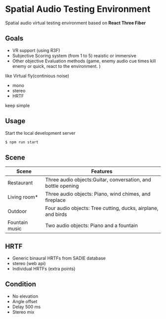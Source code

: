 # Spatial Audio Testing Environment

Spatial audio virtual testing environment based on **React Three Fiber**

## Goals

- VR support (using R3F)
- Subjective Scoring system (from 1 to 5) reaistic or immersive
- Other objective Evaluation methods (game, enemy audio cue times kill enemy or quick, react to the environment.  )

like Virtual fly(continious noise)

- mono
- stereo
- HRTF

keep simple

## Usage

Start the local development server

```bash
$ npm run start
```

## Scene

| Scene | Features | 
|---------|---------|
| Restaurant | Three audio objects:Guitar, conversation, and bottle opening |
| Living room* | Three audio objects: Piano, wind chimes, and fireplace |
| Outdoor | Four audio objects: Tree cutting, ducks, airplane, and birds |
| Fountain music | Two audio objects: Piano and a fountain |

## HRTF

- Generic binaural HRTFs from SADIE database
- stereo (web api)
- Individual HRTFs (extra points)

## Condition

- No elevation
- Angle offset
- Delay 500 ms
- Stereo mix
